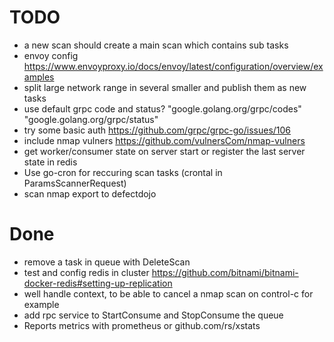 # TODO

- a new scan should create a main scan which contains sub tasks
- envoy config https://www.envoyproxy.io/docs/envoy/latest/configuration/overview/examples
- split large network range in several smaller and publish them as new tasks
- use default grpc code and status?
  "google.golang.org/grpc/codes"
  "google.golang.org/grpc/status"
- try some basic auth https://github.com/grpc/grpc-go/issues/106
- include nmap vulners https://github.com/vulnersCom/nmap-vulners
- get worker/consumer state on server start or register the last server state in redis
- Use go-cron for reccuring scan tasks (crontal in ParamsScannerRequest)
- scan nmap export to defectdojo

# Done

- remove a task in queue with DeleteScan
- test and config redis in cluster https://github.com/bitnami/bitnami-docker-redis#setting-up-replication
- well handle context, to be able to cancel a nmap scan on control-c for example
- add rpc service to StartConsume and StopConsume the queue
- Reports metrics with prometheus or github.com/rs/xstats
